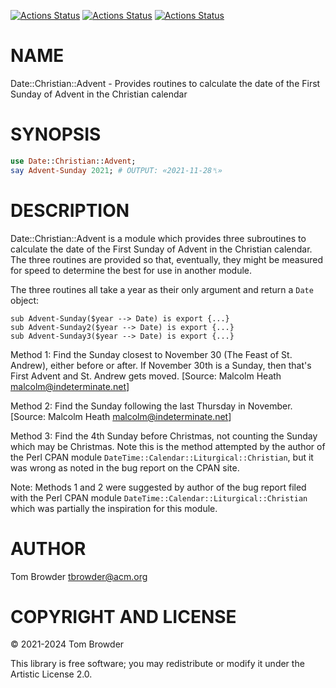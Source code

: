 [![Actions Status](https://github.com/tbrowder/Date-Christian-Advent/actions/workflows/linux.yml/badge.svg)](https://github.com/tbrowder/Date-Christian-Advent/actions) [![Actions Status](https://github.com/tbrowder/Date-Christian-Advent/actions/workflows/macos.yml/badge.svg)](https://github.com/tbrowder/Date-Christian-Advent/actions) [![Actions Status](https://github.com/tbrowder/Date-Christian-Advent/actions/workflows/windows.yml/badge.svg)](https://github.com/tbrowder/Date-Christian-Advent/actions)

NAME
====

Date::Christian::Advent - Provides routines to calculate the date of the First Sunday of Advent in the Christian calendar

SYNOPSIS
========

```raku
use Date::Christian::Advent;
say Advent-Sunday 2021; # OUTPUT: «2021-11-28␤»
```

DESCRIPTION
===========

Date::Christian::Advent is a module which provides three subroutines to calculate the date of the First Sunday of Advent in the Christian calendar. The three routines are provided so that, eventually, they might be measured for speed to determine the best for use in another module.

The three routines all take a year as their only argument and return a `Date` object:

    sub Advent-Sunday($year --> Date) is export {...}
    sub Advent-Sunday2($year --> Date) is export {...}
    sub Advent-Sunday3($year --> Date) is export {...}

Method 1: Find the Sunday closest to November 30 (The Feast of St. Andrew), either before or after. If November 30th is a Sunday, then that's First Advent and St. Andrew gets moved. [Source: Malcolm Heath <malcolm@indeterminate.net>]

Method 2: Find the Sunday following the last Thursday in November. [Source: Malcolm Heath <malcolm@indeterminate.net>]

Method 3: Find the 4th Sunday before Christmas, not counting the Sunday which may be Christmas. Note this is the method attempted by the author of the Perl CPAN module `DateTime::Calendar::Liturgical::Christian`, but it was wrong as noted in the bug report on the CPAN site.

Note: Methods 1 and 2 were suggested by author of the bug report filed with the Perl CPAN module `DateTime::Calendar::Liturgical::Christian` which was partially the inspiration for this module.

AUTHOR
======

Tom Browder <tbrowder@acm.org>

COPYRIGHT AND LICENSE
=====================

© 2021-2024 Tom Browder

This library is free software; you may redistribute or modify it under the Artistic License 2.0.

